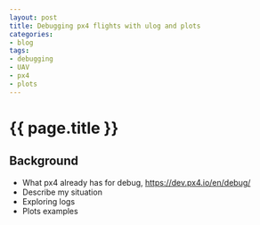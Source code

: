 ```yaml
---
layout: post
title: Debugging px4 flights with ulog and plots
categories:
- blog
tags:
- debugging
- UAV
- px4
- plots
---
```


# {{ page.title }}

## Background

* What px4 already has for debug, https://dev.px4.io/en/debug/
* Describe my situation
* Exploring logs
* Plots examples

